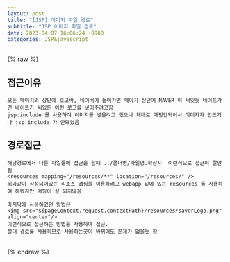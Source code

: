 ```yaml
---  
layout: post  
title: "[JSP] 이미지 파일 경로"  
subtitle: "JSP 이미지 파일 경로"  
date: 2023-04-07 16:06:24 +0900  
categories: JSP&javascript  
---  
```

{% raw %}  
## 접근이유  
	모든 페이지의 상단에 로고바, 네이버에 들어가면 페이지 상단에 NAVER 이 써잇듯 네이트가면 네이트가 써있든 이런 로고를 넣어주려고함  
	jsp:include 를 사용하여 이미지를 넣을려고 했으나 제대로 매핑안되어서 이미지가 안뜨거나 jsp:include 가 안돼었음  
  
## 경로접근  
	해당경로에서 다른 파일들에 접근을 할때 ../폴더명/파일명.확장자  이런식으로 접근이 잘안됨  
	<resources mapping="/resources/**" location="/resources/" />  
	위와같이 작성되어있는 리소스 맵핑을 이용하려고 webapp 밑에 있는 resources 를 사용하여 해봤지만 매핑이 잘 되지않음  
  
	마지막에 사용하였던 방법은  
 	<img src="${pageContext.request.contextPath}/resources/saverLogo.png" align="center"/>  
	이런식으로 접근하는 방법을 사용하여 접근.  
 	절대 경로를 사용히므로 사용하는곳이 바뀌어도 문제가 없을듯 함  
  
                                                                                                                                                                                                       
{% endraw %}
